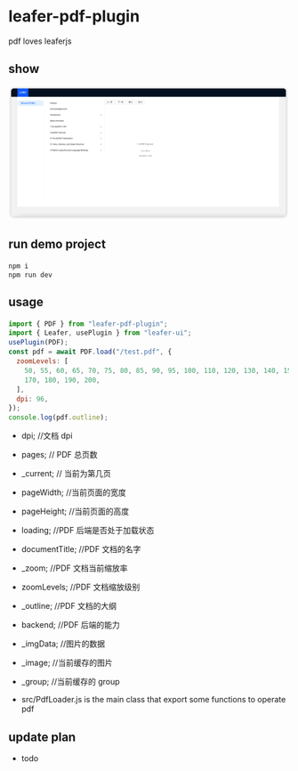# leafer-pdf-plugin

pdf loves leaferjs

## show

![show](show.png)

## run demo project

```shell
npm i
npm run dev
```

## usage

```js
import { PDF } from "leafer-pdf-plugin";
import { Leafer, usePlugin } from "leafer-ui";
usePlugin(PDF);
const pdf = await PDF.load("/test.pdf", {
  zoomLevels: [
    50, 55, 60, 65, 70, 75, 80, 85, 90, 95, 100, 110, 120, 130, 140, 150, 160,
    170, 180, 190, 200,
  ],
  dpi: 96,
});
console.log(pdf.outline);
```

- dpi; //文档 dpi
- pages; // PDF 总页数
- \_current; // 当前为第几页
- pageWidth; //当前页面的宽度
- pageHeight; //当前页面的高度
- loading; //PDF 后端是否处于加载状态
- documentTitle; //PDF 文档的名字
- \_zoom; //PDF 文档当前缩放率
- zoomLevels; //PDF 文档缩放级别
- \_outline; //PDF 文档的大纲
- backend; //PDF 后端的能力
- \_imgData; //图片的数据
- \_image; //当前缓存的图片
- \_group; //当前缓存的 group

- src/PdfLoader.js is the main class that export some functions to operate pdf

## update plan

- todo
